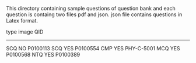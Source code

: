 
This directory containing sample questions of question bank and each question is containg two files pdf and json. json file contains questions in Latex format.

type	image	QID
----    -----   ---
SCQ	    NO	    P0100113
SCQ	    YES	    P0100554
CMP	    YES	    PHY-C-5001
MCQ	    YES	    P0100568
NTQ	    YES	    P0100389